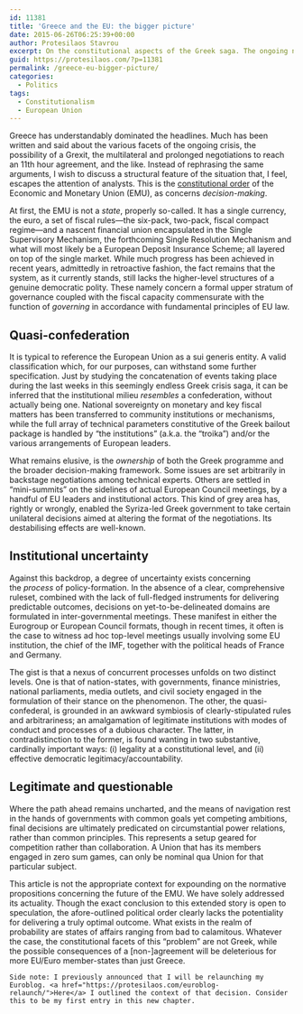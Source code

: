 ```yaml
---
id: 11381
title: 'Greece and the EU: the bigger picture'
date: 2015-06-26T06:25:39+00:00
author: Protesilaos Stavrou
excerpt: On the constitutional aspects of the Greek saga. The ongoing negotiations unfold against the backdrop of a quasi-confederal Economic and Monetary Union.
guid: https://protesilaos.com/?p=11381
permalink: /greece-eu-bigger-picture/
categories:
  - Politics
tags:
  - Constitutionalism
  - European Union
---
```

Greece has understandably dominated the headlines. Much has been written and said about the various facets of the ongoing crisis, the possibility of a Grexit, the multilateral and prolonged negotiations to reach an 11th hour agreement, and the like. Instead of rephrasing the same arguments, I wish to discuss a structural feature of the situation that, I feel, escapes the attention of analysts. This is the [constitutional order](https://protesilaos.com/constitutional-subject-order/) of the Economic and Monetary Union (EMU), as concerns _decision-making_.

At first, the EMU is not a _state_, properly so-called. It has a single currency, the euro, a set of fiscal rules—the six-pack, two-pack, fiscal compact regime—and a nascent financial union encapsulated in the Single Supervisory Mechanism, the forthcoming Single Resolution Mechanism and what will most likely be a European Deposit Insurance Scheme; all layered on top of the single market. While much progress has been achieved in recent years, admittedly in retroactive fashion, the fact remains that the system, as it currently stands, still lacks the higher-level structures of a genuine democratic polity. These namely concern a formal upper stratum of governance coupled with the fiscal capacity commensurate with the function of _governing_ in accordance with fundamental principles of EU law.

## Quasi-confederation

It is typical to reference the European Union as a sui generis entity. A valid classification which, for our purposes, can withstand some further specification. Just by studying the concatenation of events taking place during the last weeks in this seemingly endless Greek crisis saga, it can be inferred that the institutional milieu _resembles_ a confederation, without actually being one. National sovereignty on monetary and key fiscal matters has been transferred to community institutions or mechanisms, while the full array of technical parameters constitutive of the Greek bailout package is handled by &#8220;the institutions&#8221; (a.k.a. the &#8220;troika&#8221;) and/or the various arrangements of European leaders.

What remains elusive, is the _ownership_ of both the Greek programme and the broader decision-making framework. Some issues are set arbitrarily in backstage negotiations among technical experts. Others are settled in &#8220;mini-summits&#8221; on the sidelines of actual European Council meetings, by a handful of EU leaders and institutional actors. This kind of grey area has, rightly or wrongly, enabled the Syriza-led Greek government to take certain unilateral decisions aimed at altering the format of the negotiations. Its destabilising effects are well-known.

## Institutional uncertainty

Against this backdrop, a degree of uncertainty exists concerning the _process_ of policy-formation. In the absence of a clear, comprehensive ruleset, combined with the lack of full-fledged instruments for delivering predictable outcomes, decisions on yet-to-be-delineated domains are formulated in inter-governmental meetings. These manifest in either the Eurogroup or European Council formats, though in recent times, it often is the case to witness ad hoc top-level meetings usually involving some EU institution, the chief of the IMF, together with the political heads of France and Germany.

The gist is that a nexus of concurrent processes unfolds on two distinct levels. One is that of nation-states, with governments, finance ministries, national parliaments, media outlets, and civil society engaged in the formulation of their stance on the phenomenon. The other, the quasi-confederal, is grounded in an awkward symbiosis of clearly-stipulated rules and arbitrariness; an amalgamation of legitimate institutions with modes of conduct and processes of a dubious character. The latter, in contradistinction to the former, is found wanting in two substantive, cardinally important ways: (i) legality at a constitutional level, and (ii) effective democratic legitimacy/accountability.

## Legitimate and questionable

Where the path ahead remains uncharted, and the means of navigation rest in the hands of governments with common goals yet competing ambitions, final decisions are ultimately predicated on circumstantial power relations, rather than common principles. This represents a setup geared for competition rather than collaboration. A Union that has its members engaged in zero sum games, can only be nominal qua Union for that particular subject.

This article is not the appropriate context for expounding on the normative propositions concerning the future of the EMU. We have solely addressed its actuality. Though the exact conclusion to this extended story is open to speculation, the afore-outlined political order clearly lacks the potentiality for delivering a truly optimal outcome. What exists in the realm of probability are states of affairs ranging from bad to calamitous. Whatever the case, the constitutional facets of this &#8220;problem&#8221; are not Greek, while the possible consequences of a [non-]agreement will be deleterious for more EU/Euro member-states than just Greece.

`Side note: I previously announced that I will be relaunching my Euroblog. <a href="https://protesilaos.com/euroblog-relaunch/">Here</a> I outlined the context of that decision. Consider this to be my first entry in this new chapter.`